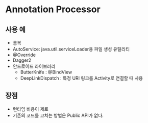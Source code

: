 # Annotation Processor

## 사용 예
- 롬복
- AutoService: java.util.serviceLoader용 파일 생성 유틸리티
- @Override
- Dagger2
- 안드로이드 라이브러리
    - ButterKnife : @BindView
    - DeepLinkDispatch : 특정 URI 링크를 Activity로 연결할 때 사용
    
## 장점
- 런타임 비용이 제로
- 기존의 코드를 고치는 방법은 Public API가 없다.
